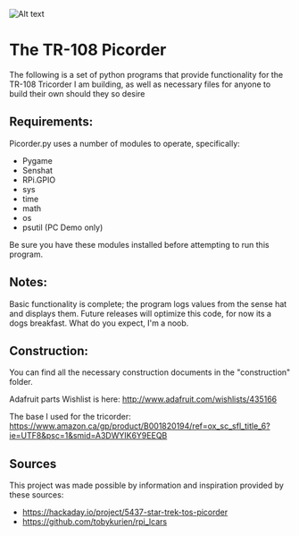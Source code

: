 ![Alt text](https://raw.githubusercontent.com/directive0/picorder/master/Picorder%20Logo.png?raw=true "Logo")

# The TR-108 Picorder 
The following is a set of python programs that provide functionality for the TR-108 Tricorder I am building, as well as necessary files for anyone to build their own should they so desire

## Requirements:
Picorder.py uses a number of modules to operate, specifically:
- Pygame
- Senshat
- RPi.GPIO
- sys
- time
- math
- os
- psutil (PC Demo only)

Be sure you have these modules installed before attempting to run this program.

## Notes:
Basic functionality is complete; the program logs values from the sense hat and displays them. Future releases will optimize this code, for now its a dogs breakfast. What do you expect, I'm a noob.

## Construction:
You can find all the necessary construction documents in the "construction" folder.

Adafruit parts Wishlist is here:
http://www.adafruit.com/wishlists/435166

The base I used for the tricorder:
https://www.amazon.ca/gp/product/B001820194/ref=ox_sc_sfl_title_6?ie=UTF8&psc=1&smid=A3DWYIK6Y9EEQB

## Sources
This project was made possible by information and inspiration provided by these sources:
- https://hackaday.io/project/5437-star-trek-tos-picorder
- https://github.com/tobykurien/rpi_lcars
